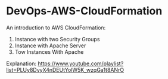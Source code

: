# DevOps-AWS-CloudFormation

An introduction to AWS CloudFormation:

1. Instance with two Security Groups 
2. Instance with Apache Server 
3. Tow Instances With Apache

Explanation: https://www.youtube.com/playlist?list=PLUy8DvyX4nDEUtYolW5K_wzqGa1t8ANrO
